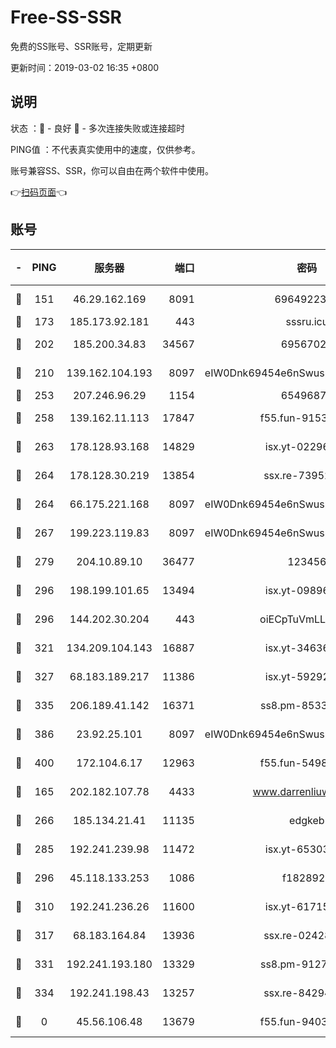 # Free-SS-SSR

免费的SS账号、SSR账号，定期更新

更新时间：2019-03-02 16:35 +0800

## 说明

状态     ：🙂 - 良好 🙁 - 多次连接失败或连接超时

PING值   ：不代表真实使用中的速度，仅供参考。

账号兼容SS、SSR，你可以自由在两个软件中使用。

👉[扫码页面](https://liesauer.github.io/free-ss-ssr.github.io/)👈

## 账号

|-|PING|服务器|端口|密码|加密方式|区域|
|:----:|:----:|:-----:|-----:|:----:|:----:|:----:|
|🙂|151|46.29.162.169|8091|6964922356|aes-256-cfb|RU|
|🙂|173|185.173.92.181|443|sssru.icu|rc4-md5|RU|
|🙂|202|185.200.34.83|34567|69567020|aes-256-cfb|US|
|🙂|210|139.162.104.193|8097|eIW0Dnk69454e6nSwuspv9DmS201tQ0D|aes-256-cfb|JP|
|🙂|253|207.246.96.29|1154|65496879|chacha20|US|
|🙂|258|139.162.11.113|17847|f55.fun-91530926|aes-256-cfb|SG|
|🙂|263|178.128.93.168|14829|isx.yt-02296578|aes-256-cfb|SG|
|🙂|264|178.128.30.219|13854|ssx.re-73952571|aes-256-cfb|SG|
|🙂|264|66.175.221.168|8097|eIW0Dnk69454e6nSwuspv9DmS201tQ0D|aes-256-cfb|US|
|🙂|267|199.223.119.83|8097|eIW0Dnk69454e6nSwuspv9DmS201tQ0D|aes-256-cfb|US|
|🙂|279|204.10.89.10|36477|123456|aes-256-cfb|US|
|🙂|296|198.199.101.65|13494|isx.yt-09896411|aes-256-cfb|US|
|🙂|296|144.202.30.204|443|oiECpTuVmLLxk4Ts|aes-256-cfb|US|
|🙂|321|134.209.104.143|16887|isx.yt-34636284|aes-256-cfb|SG|
|🙂|327|68.183.189.217|11386|isx.yt-59292721|aes-256-cfb|SG|
|🙂|335|206.189.41.142|16371|ss8.pm-85330521|aes-256-cfb|SG|
|🙂|386|23.92.25.101|8097|eIW0Dnk69454e6nSwuspv9DmS201tQ0D|aes-256-cfb|US|
|🙂|400|172.104.6.17|12963|f55.fun-54984893|aes-256-cfb|US|
|🙂|165|202.182.107.78|4433|www.darrenliuwei.com|aes-256-cfb|JP|
|🙂|266|185.134.21.41|11135|edgkeb|aes-256-cfb|GB|
|🙂|285|192.241.239.98|11472|isx.yt-65303536|aes-256-cfb|US|
|🙂|296|45.118.133.253|1086|f1828920|aes-256-cfb|SG|
|🙂|310|192.241.236.26|11600|isx.yt-61715029|aes-256-cfb|US|
|🙂|317|68.183.164.84|13936|ssx.re-02428773|aes-256-cfb|US|
|🙂|331|192.241.193.180|13329|ss8.pm-91273278|aes-256-cfb|US|
|🙂|334|192.241.198.43|13257|ssx.re-84294373|aes-256-cfb|US|
|🙁|0|45.56.106.48|13679|f55.fun-94035018|aes-256-cfb|US|
